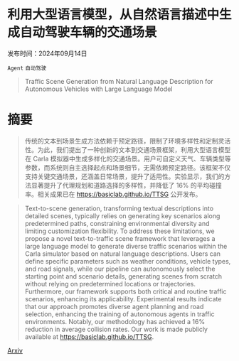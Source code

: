 # 利用大型语言模型，从自然语言描述中生成自动驾驶车辆的交通场景

发布时间：2024年09月14日

`Agent` `自动驾驶`

> Traffic Scene Generation from Natural Language Description for Autonomous Vehicles with Large Language Model

# 摘要

> 传统的文本到场景生成方法依赖于预定路径，限制了环境多样性和定制灵活性。为此，我们提出了一种创新的文本到交通场景框架，利用大型语言模型在 Carla 模拟器中生成多样化的交通场景。用户可自定义天气、车辆类型等参数，而系统则自主选择起点和场景细节，无需依赖预定路径。该框架不仅支持关键交通场景，还涵盖日常场景，提升了适用性。实验显示，我们的方法显著提升了代理规划和道路选择的多样性，并降低了 16% 的平均碰撞率。相关成果已在 https://basiclab.github.io/TTSG 公开发布。

> Text-to-scene generation, transforming textual descriptions into detailed scenes, typically relies on generating key scenarios along predetermined paths, constraining environmental diversity and limiting customization flexibility. To address these limitations, we propose a novel text-to-traffic scene framework that leverages a large language model to generate diverse traffic scenarios within the Carla simulator based on natural language descriptions. Users can define specific parameters such as weather conditions, vehicle types, and road signals, while our pipeline can autonomously select the starting point and scenario details, generating scenes from scratch without relying on predetermined locations or trajectories. Furthermore, our framework supports both critical and routine traffic scenarios, enhancing its applicability. Experimental results indicate that our approach promotes diverse agent planning and road selection, enhancing the training of autonomous agents in traffic environments. Notably, our methodology has achieved a 16% reduction in average collision rates. Our work is made publicly available at https://basiclab.github.io/TTSG.

[Arxiv](https://arxiv.org/abs/2409.09575)